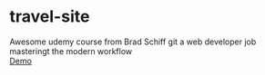 # travel-site
Awesome udemy course from Brad Schiff
git a web developer job masteringt the modern workflow <br />
[Demo](https://guynoolla.github.io/Travel-Site/)
